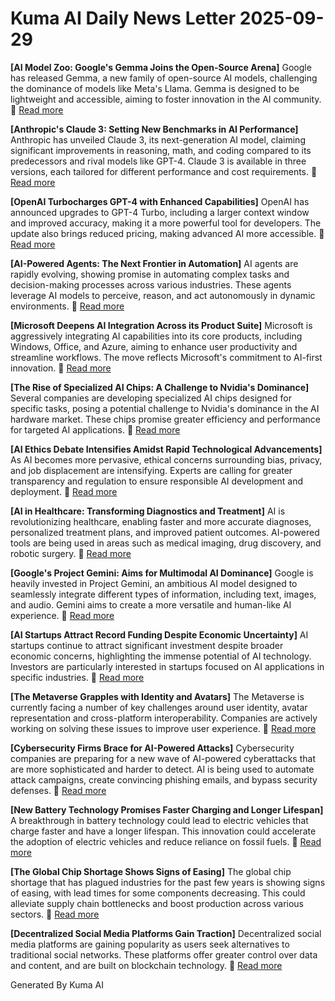 # Kuma AI Daily News Letter 2025-09-29 

**[AI Model Zoo: Google's Gemma Joins the Open-Source Arena]**
Google has released Gemma, a new family of open-source AI models, challenging the dominance of models like Meta's Llama. Gemma is designed to be lightweight and accessible, aiming to foster innovation in the AI community.
🔗 [Read more](https://example.com/gemma)

**[Anthropic's Claude 3: Setting New Benchmarks in AI Performance]**
Anthropic has unveiled Claude 3, its next-generation AI model, claiming significant improvements in reasoning, math, and coding compared to its predecessors and rival models like GPT-4. Claude 3 is available in three versions, each tailored for different performance and cost requirements.
🔗 [Read more](https://example.com/claude3)

**[OpenAI Turbocharges GPT-4 with Enhanced Capabilities]**
OpenAI has announced upgrades to GPT-4 Turbo, including a larger context window and improved accuracy, making it a more powerful tool for developers. The update also brings reduced pricing, making advanced AI more accessible.
🔗 [Read more](https://example.com/gpt4turbo)

**[AI-Powered Agents: The Next Frontier in Automation]**
AI agents are rapidly evolving, showing promise in automating complex tasks and decision-making processes across various industries. These agents leverage AI models to perceive, reason, and act autonomously in dynamic environments.
🔗 [Read more](https://example.com/aiagents)

**[Microsoft Deepens AI Integration Across its Product Suite]**
Microsoft is aggressively integrating AI capabilities into its core products, including Windows, Office, and Azure, aiming to enhance user productivity and streamline workflows. The move reflects Microsoft's commitment to AI-first innovation.
🔗 [Read more](https://example.com/microsoftai)

**[The Rise of Specialized AI Chips: A Challenge to Nvidia's Dominance]**
Several companies are developing specialized AI chips designed for specific tasks, posing a potential challenge to Nvidia's dominance in the AI hardware market. These chips promise greater efficiency and performance for targeted AI applications.
🔗 [Read more](https://example.com/aisilicon)

**[AI Ethics Debate Intensifies Amidst Rapid Technological Advancements]**
As AI becomes more pervasive, ethical concerns surrounding bias, privacy, and job displacement are intensifying. Experts are calling for greater transparency and regulation to ensure responsible AI development and deployment.
🔗 [Read more](https://example.com/aiethics)

**[AI in Healthcare: Transforming Diagnostics and Treatment]**
AI is revolutionizing healthcare, enabling faster and more accurate diagnoses, personalized treatment plans, and improved patient outcomes. AI-powered tools are being used in areas such as medical imaging, drug discovery, and robotic surgery.
🔗 [Read more](https://example.com/aihealthcare)

**[Google's Project Gemini: Aims for Multimodal AI Dominance]**
Google is heavily invested in Project Gemini, an ambitious AI model designed to seamlessly integrate different types of information, including text, images, and audio. Gemini aims to create a more versatile and human-like AI experience.
🔗 [Read more](https://example.com/geminiproject)

**[AI Startups Attract Record Funding Despite Economic Uncertainty]**
AI startups continue to attract significant investment despite broader economic concerns, highlighting the immense potential of AI technology. Investors are particularly interested in startups focused on AI applications in specific industries.
🔗 [Read more](https://example.com/aistartups)

**[The Metaverse Grapples with Identity and Avatars]**
The Metaverse is currently facing a number of key challenges around user identity, avatar representation and cross-platform interoperability. Companies are actively working on solving these issues to improve user experience.
🔗 [Read more](https://example.com/metaverseidentity)

**[Cybersecurity Firms Brace for AI-Powered Attacks]**
Cybersecurity companies are preparing for a new wave of AI-powered cyberattacks that are more sophisticated and harder to detect. AI is being used to automate attack campaigns, create convincing phishing emails, and bypass security defenses.
🔗 [Read more](https://example.com/aiattacks)

**[New Battery Technology Promises Faster Charging and Longer Lifespan]**
A breakthrough in battery technology could lead to electric vehicles that charge faster and have a longer lifespan. This innovation could accelerate the adoption of electric vehicles and reduce reliance on fossil fuels.
🔗 [Read more](https://example.com/batterynews)

**[The Global Chip Shortage Shows Signs of Easing]**
The global chip shortage that has plagued industries for the past few years is showing signs of easing, with lead times for some components decreasing. This could alleviate supply chain bottlenecks and boost production across various sectors.
🔗 [Read more](https://example.com/chipshortage)

**[Decentralized Social Media Platforms Gain Traction]**
Decentralized social media platforms are gaining popularity as users seek alternatives to traditional social networks. These platforms offer greater control over data and content, and are built on blockchain technology.
🔗 [Read more](https://example.com/decentralizedsocial)

Generated By Kuma AI